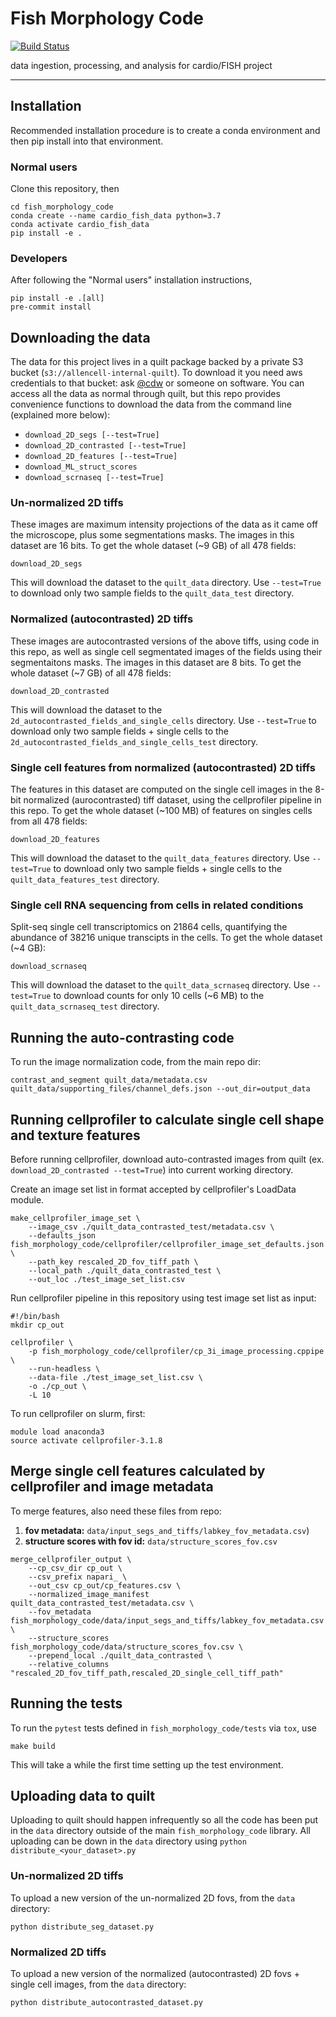 # Fish Morphology Code

[![Build Status](https://github.com/AllenCellModeling/fish_morphology_code/workflows/Build%20Master/badge.svg)](https://github.com/AllenCellModeling/fish_morphology_code/actions)

data ingestion, processing, and analysis for cardio/FISH project

---


## Installation
Recommended installation procedure is to create a conda environment and then pip install into that environment.

### Normal users
Clone this repository, then
```
cd fish_morphology_code
conda create --name cardio_fish_data python=3.7
conda activate cardio_fish_data
pip install -e .
```

### Developers
After following the "Normal users" installation instructions,
```
pip install -e .[all]
pre-commit install
```

## Downloading the data
The data for this project lives in a quilt package backed by a private S3 bucket (`s3://allencell-internal-quilt`).
To download it you need aws credentials to that bucket: ask [@cdw]( https://github.com/cdw ) or someone on software.
You can access all the data as normal through quilt, but this repo provides convenience functions to download the data from the command line (explained more below):

 - `download_2D_segs [--test=True]`
 - `download_2D_contrasted [--test=True]`
 - `download_2D_features [--test=True]`
 - `download_ML_struct_scores`
 - `download_scrnaseq [--test=True]`

### Un-normalized 2D tiffs
These images are maximum intensity projections of the data as it came off the microscope, plus some segmentations masks.
The images in this dataset are 16 bits.
To get the whole dataset (~9 GB) of all 478 fields:
```
download_2D_segs
```
This will download the dataset to the `quilt_data` directory.
Use `--test=True` to download only two sample fields to the `quilt_data_test` directory.

### Normalized (autocontrasted) 2D tiffs
These images are autocontrasted versions of the above tiffs, using code in this repo, as well as single cell segmentated images of the fields using their segmentaitons masks.
The images in this dataset are 8 bits.
To get the whole dataset (~7 GB) of all 478 fields:
```
download_2D_contrasted
```
This will download the dataset to the `2d_autocontrasted_fields_and_single_cells` directory.
Use `--test=True` to download only two sample fields + single cells to the `2d_autocontrasted_fields_and_single_cells_test` directory.

### Single cell features from normalized (autocontrasted) 2D tiffs
The features in this dataset are computed on the single cell images in the 8-bit normalized (aurocontrasted) tiff dataset, using the cellprofiler pipeline in this repo.
To get the whole dataset (~100 MB) of features on singles cells from all 478 fields:
```
download_2D_features
```
This will download the dataset to the `quilt_data_features` directory.
Use `--test=True` to download only two sample fields + single cells to the `quilt_data_features_test` directory.

### Single cell RNA sequencing from cells in related conditions
Split-seq single cell transcriptomics on 21864 cells, quantifying the abundance of 38216 unique transcipts in the cells.
To get the whole dataset (~4 GB):
```
download_scrnaseq
```
This will download the dataset to the `quilt_data_scrnaseq` directory.
Use `--test=True` to download counts for only 10 cells (~6 MB) to the `quilt_data_scrnaseq_test` directory.

## Running the auto-contrasting code
To run the image normalization code, from the main repo dir:
```
contrast_and_segment quilt_data/metadata.csv quilt_data/supporting_files/channel_defs.json --out_dir=output_data
```

## Running cellprofiler to calculate single cell shape and texture features

Before running cellprofiler, download auto-contrasted images from quilt (ex. ```download_2D_contrasted --test=True```) into current working directory. 

Create an image set list in format accepted by cellprofiler's LoadData module.
```
make_cellprofiler_image_set \
    --image_csv ./quilt_data_contrasted_test/metadata.csv \
    --defaults_json fish_morphology_code/cellprofiler/cellprofiler_image_set_defaults.json \
    --path_key rescaled_2D_fov_tiff_path \
    --local_path ./quilt_data_contrasted_test \
    --out_loc ./test_image_set_list.csv
```

Run cellprofiler pipeline in this repository using test image set list as input:

```
#!/bin/bash
mkdir cp_out

cellprofiler \
    -p fish_morphology_code/cellprofiler/cp_3i_image_processing.cppipe \
    --run-headless \
    --data-file ./test_image_set_list.csv \
    -o ./cp_out \
    -L 10
```

To run cellprofiler on slurm, first:
```
module load anaconda3
source activate cellprofiler-3.1.8
```

## Merge single cell features calculated by cellprofiler and image metadata
To merge features, also need these files from repo:
1. **fov metadata:** ```data/input_segs_and_tiffs/labkey_fov_metadata.csv```)
2. **structure scores with fov id:** ```data/structure_scores_fov.csv```
```
merge_cellprofiler_output \
    --cp_csv_dir cp_out \
    --csv_prefix napari_ \
    --out_csv cp_out/cp_features.csv \
    --normalized_image_manifest quilt_data_contrasted_test/metadata.csv \
    --fov_metadata fish_morphology_code/data/input_segs_and_tiffs/labkey_fov_metadata.csv \
    --structure_scores fish_morphology_code/data/structure_scores_fov.csv \
    --prepend_local ./quilt_data_contrasted \
    --relative_columns "rescaled_2D_fov_tiff_path,rescaled_2D_single_cell_tiff_path"

```

## Running the tests
To run the `pytest` tests defined in `fish_morphology_code/tests` via `tox`, use
```
make build
```
This will take a while the first time setting up the test environment.

## Uploading data to quilt
Uploading to quilt should happen infrequently so all the code has been put in the `data` directory outside of the main `fish_morphology_code` library.
All uploading can be down in the `data` directory using `python distribute_<your_dataset>.py`

### Un-normalized 2D tiffs
To upload a new version of the un-normalized 2D fovs, from the `data` directory:
```
python distribute_seg_dataset.py
```

### Normalized 2D tiffs
To upload a new version of the normalized (autocontrasted) 2D fovs + single cell images, from the `data` directory:
```
python distribute_autocontrasted_dataset.py
```



